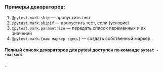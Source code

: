### Примеры декораторов:

1. `@pytest.mark.skip` — пропустить тест
2. `@pytest.mark.skipif` — пропустить тест, если (условие)
3. `@pytest.mark.parametrize` — передать список переменных и их значений
4. `@pytest.mark.{ваш маркер здесь}` — создать собственный маркер.

#### Полный список декораторов для pytest доступен по команде `pytest --markers`
.
